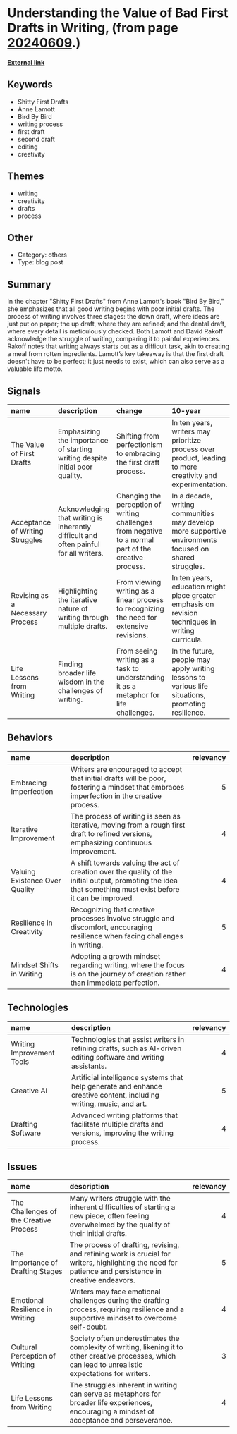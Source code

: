 # __Understanding the Value of Bad First Drafts in Writing__, (from page [20240609](https://kghosh.substack.com/p/20240609).)

__[External link](https://austinkleon.com/2018/04/30/first-drafts/?utm_source=substack&utm_medium=email)__



## Keywords

* Shitty First Drafts
* Anne Lamott
* Bird By Bird
* writing process
* first draft
* second draft
* editing
* creativity

## Themes

* writing
* creativity
* drafts
* process

## Other

* Category: others
* Type: blog post

## Summary

In the chapter "Shitty First Drafts" from Anne Lamott's book "Bird By Bird," she emphasizes that all good writing begins with poor initial drafts. The process of writing involves three stages: the down draft, where ideas are just put on paper; the up draft, where they are refined; and the dental draft, where every detail is meticulously checked. Both Lamott and David Rakoff acknowledge the struggle of writing, comparing it to painful experiences. Rakoff notes that writing always starts out as a difficult task, akin to creating a meal from rotten ingredients. Lamott’s key takeaway is that the first draft doesn't have to be perfect; it just needs to exist, which can also serve as a valuable life motto.

## Signals

| name                            | description                                                                           | change                                                                                                | 10-year                                                                                                    | driving-force                                                                                   |   relevancy |
|:--------------------------------|:--------------------------------------------------------------------------------------|:------------------------------------------------------------------------------------------------------|:-----------------------------------------------------------------------------------------------------------|:------------------------------------------------------------------------------------------------|------------:|
| The Value of First Drafts       | Emphasizing the importance of starting writing despite initial poor quality.          | Shifting from perfectionism to embracing the first draft process.                                     | In ten years, writers may prioritize process over product, leading to more creativity and experimentation. | A cultural shift towards valuing authenticity and creative freedom in writing.                  |           4 |
| Acceptance of Writing Struggles | Acknowledging that writing is inherently difficult and often painful for all writers. | Changing the perception of writing challenges from negative to a normal part of the creative process. | In a decade, writing communities may develop more supportive environments focused on shared struggles.     | A growing understanding that vulnerability in creative processes fosters connection and growth. |           5 |
| Revising as a Necessary Process | Highlighting the iterative nature of writing through multiple drafts.                 | From viewing writing as a linear process to recognizing the need for extensive revisions.             | In ten years, education might place greater emphasis on revision techniques in writing curricula.          | A push for better writing education that prepares students for real-world writing experiences.  |           4 |
| Life Lessons from Writing       | Finding broader life wisdom in the challenges of writing.                             | From seeing writing as a task to understanding it as a metaphor for life challenges.                  | In the future, people may apply writing lessons to various life situations, promoting resilience.          | A cultural trend towards integrating creative processes into personal growth and self-help.     |           3 |

## Behaviors

| name                           | description                                                                                                                                                 |   relevancy |
|:-------------------------------|:------------------------------------------------------------------------------------------------------------------------------------------------------------|------------:|
| Embracing Imperfection         | Writers are encouraged to accept that initial drafts will be poor, fostering a mindset that embraces imperfection in the creative process.                  |           5 |
| Iterative Improvement          | The process of writing is seen as iterative, moving from a rough first draft to refined versions, emphasizing continuous improvement.                       |           4 |
| Valuing Existence Over Quality | A shift towards valuing the act of creation over the quality of the initial output, promoting the idea that something must exist before it can be improved. |           4 |
| Resilience in Creativity       | Recognizing that creative processes involve struggle and discomfort, encouraging resilience when facing challenges in writing.                              |           5 |
| Mindset Shifts in Writing      | Adopting a growth mindset regarding writing, where the focus is on the journey of creation rather than immediate perfection.                                |           4 |

## Technologies

| name                      | description                                                                                                         |   relevancy |
|:--------------------------|:--------------------------------------------------------------------------------------------------------------------|------------:|
| Writing Improvement Tools | Technologies that assist writers in refining drafts, such as AI-driven editing software and writing assistants.     |           4 |
| Creative AI               | Artificial intelligence systems that help generate and enhance creative content, including writing, music, and art. |           5 |
| Drafting Software         | Advanced writing platforms that facilitate multiple drafts and versions, improving the writing process.             |           4 |

## Issues

| name                                   | description                                                                                                                                              |   relevancy |
|:---------------------------------------|:---------------------------------------------------------------------------------------------------------------------------------------------------------|------------:|
| The Challenges of the Creative Process | Many writers struggle with the inherent difficulties of starting a new piece, often feeling overwhelmed by the quality of their initial drafts.          |           4 |
| The Importance of Drafting Stages      | The process of drafting, revising, and refining work is crucial for writers, highlighting the need for patience and persistence in creative endeavors.   |           5 |
| Emotional Resilience in Writing        | Writers may face emotional challenges during the drafting process, requiring resilience and a supportive mindset to overcome self-doubt.                 |           4 |
| Cultural Perception of Writing         | Society often underestimates the complexity of writing, likening it to other creative processes, which can lead to unrealistic expectations for writers. |           3 |
| Life Lessons from Writing              | The struggles inherent in writing can serve as metaphors for broader life experiences, encouraging a mindset of acceptance and perseverance.             |           4 |